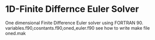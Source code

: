 # 1D-Finite Differnce Euler Solver
One dimensional Finite Difference Euler solver using FORTRAN 90.
variables.f90,cosntants.f90,oned_euler.f90
see how to write make file oned.mak
